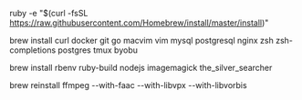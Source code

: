 ruby -e "$(curl -fsSL https://raw.githubusercontent.com/Homebrew/install/master/install)"

brew install curl docker git go macvim vim mysql postgresql nginx zsh zsh-completions postgres tmux byobu

brew install rbenv ruby-build nodejs imagemagick the_silver_searcher

brew reinstall ffmpeg --with-faac --with-libvpx --with-libvorbis

